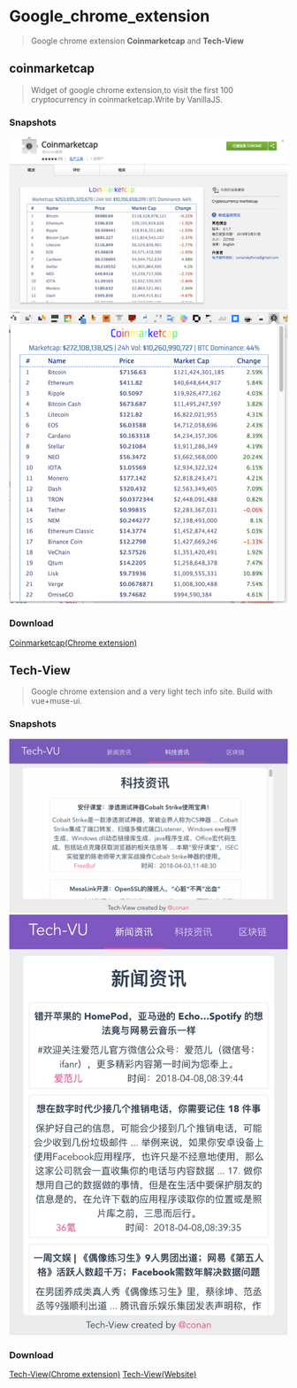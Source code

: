# Google_chrome_extension
>Google chrome extension **Coinmarketcap** and **Tech-View**

## coinmarketcap
> Widget of google chrome extension,to visit the first 100 cryptocurrency in coinmarketcap.Write by VanillaJS.

### Snapshots
![shot1](https://raw.githubusercontent.com/conanskyforce/google_chrome_extension/master/coinmarketcap/shots/shot1.png)  
![shot2](https://raw.githubusercontent.com/conanskyforce/google_chrome_extension/master/coinmarketcap/shots/shot2.png)

### Download  
[Coinmarketcap(Chrome extension)](https://chrome.google.com/webstore/detail/coinmarketcap/mkhdgadimehhojbgpphhkodolihgmmfe)

## Tech-View
>Google chrome extension and a very light tech info site. Build with vue+muse-ui.

### Snapshots
![shot1](https://raw.githubusercontent.com/conanskyforce/tech-view/master/shots/banner1.png)
![shot2](https://raw.githubusercontent.com/conanskyforce/tech-view/master/shots/shot3.jpeg)

### Download
[Tech-View(Chrome extension)](https://chrome.google.com/webstore/detail/tech-view/mdjdpkdjblhjgpcglocodphajghbjdfn)
[Tech-View(Website)](http://111.231.70.202/)

